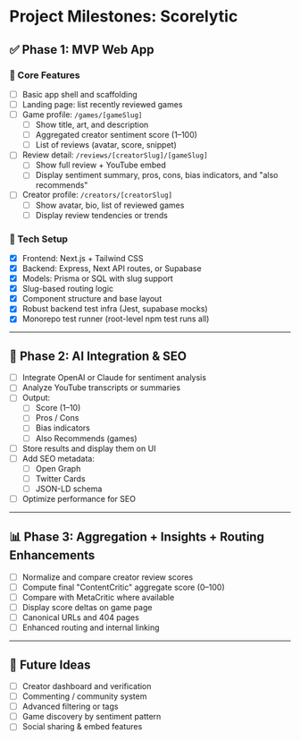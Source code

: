 # Project Milestones: Scorelytic

## ✅ Phase 1: MVP Web App

### 🎯 Core Features
- [ ] Basic app shell and scaffolding
- [ ] Landing page: list recently reviewed games
- [ ] Game profile: `/games/[gameSlug]`
  - [ ] Show title, art, and description
  - [ ] Aggregated creator sentiment score (1–100)
  - [ ] List of reviews (avatar, score, snippet)
- [ ] Review detail: `/reviews/[creatorSlug]/[gameSlug]`
  - [ ] Show full review + YouTube embed
  - [ ] Display sentiment summary, pros, cons, bias indicators, and "also recommends"
- [ ] Creator profile: `/creators/[creatorSlug]`
  - [ ] Show avatar, bio, list of reviewed games
  - [ ] Display review tendencies or trends

### 🔧 Tech Setup
- [x] Frontend: Next.js + Tailwind CSS
- [x] Backend: Express, Next API routes, or Supabase
- [x] Models: Prisma or SQL with slug support
- [x] Slug-based routing logic
- [x] Component structure and base layout
- [x] Robust backend test infra (Jest, supabase mocks)
- [x] Monorepo test runner (root-level npm test runs all)

---

## 🚀 Phase 2: AI Integration & SEO

- [ ] Integrate OpenAI or Claude for sentiment analysis
- [ ] Analyze YouTube transcripts or summaries
- [ ] Output:
  - [ ] Score (1–10)
  - [ ] Pros / Cons
  - [ ] Bias indicators
  - [ ] Also Recommends (games)
- [ ] Store results and display them on UI
- [ ] Add SEO metadata:
  - [ ] Open Graph
  - [ ] Twitter Cards
  - [ ] JSON-LD schema
- [ ] Optimize performance for SEO

---

## 📊 Phase 3: Aggregation + Insights + Routing Enhancements

- [ ] Normalize and compare creator review scores
- [ ] Compute final "ContentCritic" aggregate score (0–100)
- [ ] Compare with MetaCritic where available
- [ ] Display score deltas on game page
- [ ] Canonical URLs and 404 pages
- [ ] Enhanced routing and internal linking

---

## 📌 Future Ideas

- [ ] Creator dashboard and verification
- [ ] Commenting / community system
- [ ] Advanced filtering or tags
- [ ] Game discovery by sentiment pattern
- [ ] Social sharing & embed features
